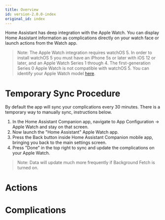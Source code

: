 ```yaml
---
title: Overview
id: version-2.0.0-index
original_id: index
---
```


Home Assistant has deep integration with the Apple Watch. You can display Home Assistant information as complications directly on your watch face or launch actions from the Watch app.

> Note: The Apple Watch integration requires watchOS 5. In order to install watchOS 5 you must have an iPhone 5s or later with iOS 12 or later, and an Apple Watch Series 1 through 4. The first-generation Series 0 Apple Watch is not compatible with watchOS 5. You can identify your Apple Watch model [here](https://support.apple.com/en-us/HT204507).

# Temporary Sync Procedure
<!-- Added by request, probably remove or rewrite this later -->
By default the app will sync your complications every 30 minutes. There is a temporary way to manually sync, instructions below.

1. In the Home Assistant Companion app, navigate to App Configuration -> Apple Watch and stay on that screen.
2. Now launch the "Home Assistant" Apple Watch app.
3. Press the Back button inside Home Assistant Companion mobile app, bringing you back to the main settings screen.
4. Press "Done" in the top right to sync and update the complications on your Apple Watch.

> Note: Data will update much more frequently if Background Fetch is turned on.

# Actions

# Complications

